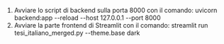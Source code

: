 1. Avviare lo script di backend sulla porta 8000 con il comando: uvicorn backend:app --reload --host 127.0.0.1 --port 8000
2. Avviare la parte frontend di Streamlit con il comando: streamlit run tesi_italiano_merged.py --theme.base dark
